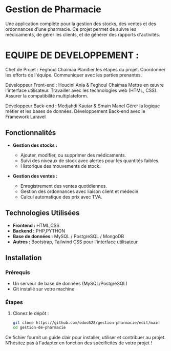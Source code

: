 # Gestion de Pharmacie

Une application complète pour la gestion des stocks, des ventes et des ordonnances d'une pharmacie. Ce projet permet de suivre les médicaments, de gérer les clients, et de générer des rapports d'activités.
# EQUIPE DE DEVELOPPEMENT :

Chef de Projet : Feghoul Chaimaa
Planifier les étapes du projet.
Coordonner les efforts de l'équipe.
Communiquer avec les parties prenantes.

Développeur Front-end : Houcini Ania & Feghoul Chaimaa 
Mettre en œuvre l'interface utilisateur.
Travailler avec les technologies web (HTML, CSS).
Assurer la compatibilité multiplateform.

Développeur Back-end : Medjahdi Kautar & Smain Manel
Gérer la logique métier et les bases de données.
Développement Back-end avec le Framework Laravel

## Fonctionnalités

- **Gestion des stocks :**
  - Ajouter, modifier, ou supprimer des médicaments.
  - Suivi des niveaux de stock avec alertes pour les quantités faibles.
  - Historique des mouvements de stock.

- **Gestion des ventes :**
  - Enregistrement des ventes quotidiennes.
  - Gestion des ordonnances avec liaison client et médecin.
  - Calcul automatique des prix avec TVA.

## Technologies Utilisées

- **Frontend :**  HTML,CSS
- **Backend :** PHP,PYTHON
- **Base de données :** MySQL / PostgreSQL / MongoDB
- **Autres :** Bootstrap, Tailwind CSS pour l'interface utilisateur.

## Installation

### Prérequis
- Un serveur de base de données (MySQL/PostgreSQL)
- Git installé sur votre machine

### Étapes

1. Clonez le dépôt :
   ```bash
   git clone https://github.com/odoo528/gestion-pharmacie/edit/main
   cd gestion-de-pharmacie
   
Ce fichier fournit un guide clair pour installer, utiliser et contribuer au projet. N'hésitez pas à l'adapter en fonction des spécificités de votre projet !

